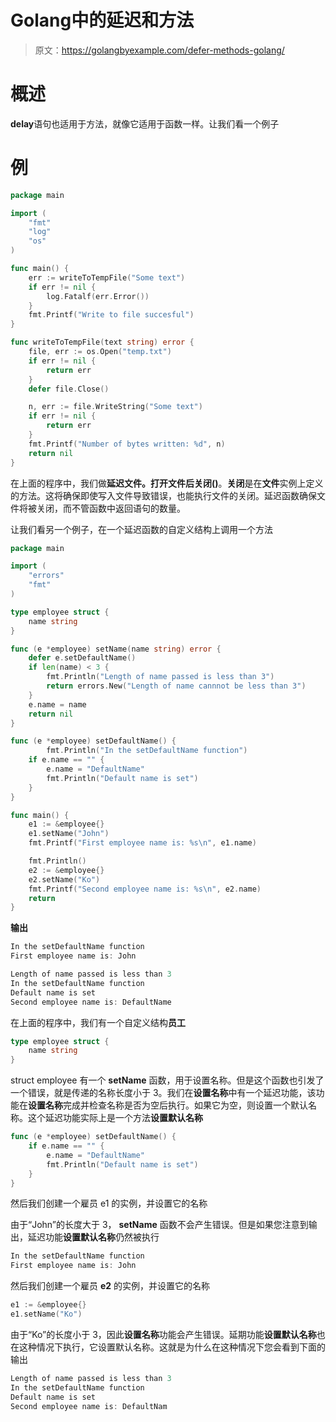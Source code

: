 # Golang中的延迟和方法

> 原文：<https://golangbyexample.com/defer-methods-golang/>

# **概述**

**delay**语句也适用于方法，就像它适用于函数一样。让我们看一个例子

# **例**

```go
package main

import (
    "fmt"
    "log"
    "os"
)

func main() {
    err := writeToTempFile("Some text")
    if err != nil {
        log.Fatalf(err.Error())
    }
    fmt.Printf("Write to file succesful")
}

func writeToTempFile(text string) error {
    file, err := os.Open("temp.txt")
    if err != nil {
        return err
    }
    defer file.Close()

    n, err := file.WriteString("Some text")
    if err != nil {
        return err
    }
    fmt.Printf("Number of bytes written: %d", n)
    return nil
}
```

在上面的程序中，我们做**延迟文件。打开文件后关闭()**。**关闭**是在**文件**实例上定义的方法。这将确保即使写入文件导致错误，也能执行文件的关闭。延迟函数确保文件将被关闭，而不管函数中返回语句的数量。

让我们看另一个例子，在一个延迟函数的自定义结构上调用一个方法

```go
package main

import (
	"errors"
	"fmt"
)

type employee struct {
	name string
}

func (e *employee) setName(name string) error {
	defer e.setDefaultName()
	if len(name) < 3 {
		fmt.Println("Length of name passed is less than 3")
		return errors.New("Length of name cannnot be less than 3")
	}
	e.name = name
	return nil
}

func (e *employee) setDefaultName() {
        fmt.Println("In the setDefaultName function")
	if e.name == "" {
		e.name = "DefaultName"
		fmt.Println("Default name is set")
	}
}

func main() {
	e1 := &employee{}
	e1.setName("John")
	fmt.Printf("First employee name is: %s\n", e1.name)

	fmt.Println()
	e2 := &employee{}
	e2.setName("Ko")
	fmt.Printf("Second employee name is: %s\n", e2.name)
	return
}
```

**输出**

```go
In the setDefaultName function
First employee name is: John

Length of name passed is less than 3
In the setDefaultName function
Default name is set
Second employee name is: DefaultName
```

在上面的程序中，我们有一个自定义结构**员工**

```go
type employee struct {
	name string
}
```

struct employee 有一个 **setName** 函数，用于设置名称。但是这个函数也引发了一个错误，就是传递的名称长度小于 3。我们在**设置名称**中有一个延迟功能，该功能在**设置名称**完成并检查名称是否为空后执行。如果它为空，则设置一个默认名称。这个延迟功能实际上是一个方法**设置默认名称**

```go
func (e *employee) setDefaultName() {
	if e.name == "" {
		e.name = "DefaultName"
		fmt.Println("Default name is set")
	}
}
```

然后我们创建一个雇员 e1 的实例，并设置它的名称

由于“John”的长度大于 3， **setName** 函数不会产生错误。但是如果您注意到输出，延迟功能**设置默认名称**仍然被执行

```go
In the setDefaultName function
First employee name is: John
```

然后我们创建一个雇员 **e2** 的实例，并设置它的名称

```go
e1 := &employee{}
e1.setName("Ko")
```

由于“Ko”的长度小于 3，因此**设置名称**功能会产生错误。延期功能**设置默认名称**也在这种情况下执行，它设置默认名称。这就是为什么在这种情况下您会看到下面的输出

```go
Length of name passed is less than 3
In the setDefaultName function
Default name is set
Second employee name is: DefaultNam
```